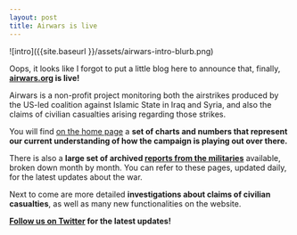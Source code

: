 ```yaml
---
layout: post
title: Airwars is live
---
```


![intro]({{site.baseurl }}/assets/airwars-intro-blurb.png)

Oops, it looks like I forgot to put a little blog here to announce that, finally, **[airwars.org](http://airwars.org) is live!**

Airwars is a non-profit project monitoring both the airstrikes produced by the US-led coalition against Islamic State in Iraq and Syria, and also the claims of civilian casualties arising regarding those strikes.

You will find [on the home page](http://airwars.org) a **set of charts and numbers that represent our current understanding of how the campaign is playing out over there.**

There is also a **large set of archived [reports from the militaries](http://airwars.org/daily-reports)** available, broken down month by month. You can refer to these pages, updated daily, for the latest updates about the war.

Next to come are more detailed **investigations about claims of civilian casualties**, as well as many new functionalities on the website.

**[Follow us on Twitter](https://twitter.com/airwars_) for the latest updates!**

